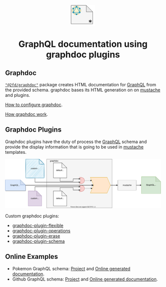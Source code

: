 <p align="center">
  <br/>
  <a href="https://graphdoc-plugins.github.io"><img src="docs/graphdoc-plugins.png" alt=" "/></a>
</p>

<h1 align="center">GraphQL documentation using graphdoc plugins</h1>

## Graphdoc

[`"@2fd/graphdoc"`](https://www.npmjs.com/package/@2fd/graphdoc) package creates HTML documentation for [GraphQL](https://graphql.org/) from the provided schema.
graphdoc bases its HTML generation on on [mustache](https://mustache.github.io/mustache.5.html) and plugins.

[How to configure graphdoc](docs/how-to-configure-graphdoc.md).

[How graphdoc work](docs/how-graphdoc-works.md).

## Graphdoc Plugins

Graphdoc plugins have the duty of process the [GraphQL](https://graphql.org/) schema and provide the display information that is going to be used in [mustache](https://mustache.github.io/mustache.5.html) templates.

![graphdoc approach](docs/graphdoc-approach.svg)

Custom graphdoc plugins:

* [graphdoc-plugin-flexible](docs/graphdoc-plugin-flexible.md)
* [graphdoc-plugin-operations](docs/graphdoc-plugin-operations.md)
* [graphdoc-plugin-erase](docs/graphdoc-plugin-erase.md)
* [graphdoc-plugin-schema](docs/graphdoc-plugin-schema.md)

## Online Examples

* Pokemon GraphQL schema: [Project](https://github.com/gmullerb/base-graphdoc-yarn) and [Online generated documentation](https://gmullerb.gitlab.io/base-graphdoc-yarn).
* Github GraphQL schema: [Project](https://github.com/gmullerb/base-graphdoc-npm) and [Online generated documentation](https://gmullerb.gitlab.io/base-graphdoc-npm).
